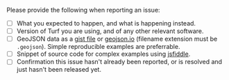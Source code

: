 Please provide the following when reporting an issue:

- [ ] What you expected to happen, and what is happening instead.
- [ ] Version of Turf you are using, and of any other relevant software.
- [ ] GeoJSON data as a [gist file](https://gist.github.com/) or [geojson.io](https://geojson.io/) (filename extension must be `.geojson`). Simple reproducible examples are preferrable.
- [ ] Snippet of source code for complex examples using [jsfiddle](https://jsfiddle.net/).
- [ ] Confirmation this issue hasn't already been reported, or is resolved and just hasn't been released yet.

<!-- Love turf? Please consider supporting our collective:
👉  https://opencollective.com/turf/donate -->
